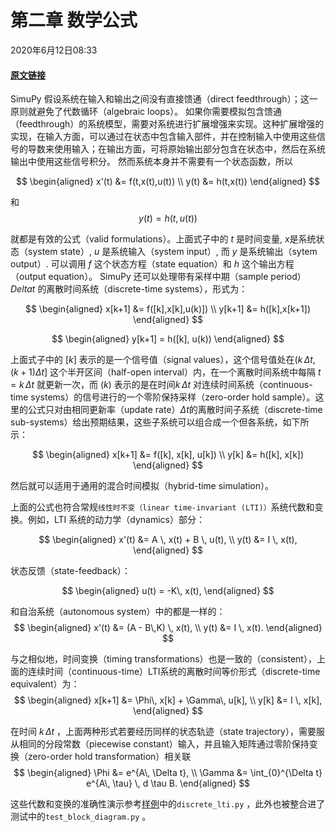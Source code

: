 # 第二章 数学公式

2020年6月12日08:33


#### [原文链接](https://simupy.readthedocs.io/en/latest/math.html) 

SimuPy 假设系统在输入和输出之间没有直接馈通（direct feedthrough）；这一原则就避免了代数循环（algebraic loops）。 如果你需要模拟包含馈通（feedthrough）的系统模型，需要对系统进行扩展增强来实现。这种扩展增强的实现，在输入方面，可以通过在状态中包含输入部件，并在控制输入中使用这些信号的导数来使用输入；在输出方面，可将原始输出部分包含在状态中，然后在系统输出中使用这些信号积分。 然而系统本身并不需要有一个状态函数，所以 

$$
\begin{aligned}
    x'(t) &= f(t,x(t),u(t)) \\
    y(t) &= h(t,x(t))
\end{aligned}
$$

和
$$
    y(t) = h(t,u(t))
$$

就都是有效的公式（valid formulations）。上面式子中的 $t$ 是时间变量, $x$是系统状态（system state）, $u$ 是系统输入（system input）, 而 $y$ 是系统输出（sytem output）. 可以调用 $f$ 这个状态方程（state equation）和 $h$ 这个输出方程（output equation）。
SimuPy 还可以处理带有采样中期（sample period） $Delta t$ 的离散时间系统（discrete-time systems），形式为：

$$
\begin{aligned}
    x[k+1] &= f([k],x[k],u(k)]) \\
    y[k+1] &= h([k],x[k+1])
\end{aligned}
$$

$$
\begin{aligned}
    y[k+1] = h([k], u(k))
\end{aligned}
$$

上面式子中的 $[k]$ 表示的是一个信号值（signal values），这个信号值处在$(k\, \Delta t, (k+1) \Delta t]$ 这个半开区间（half-open interval）内，在一个离散时间系统中每隔 $t=k\, \Delta t$ 就更新一次，而 $(k)$ 表示的是在时间$k \, \Delta t$ 对连续时间系统（continuous-time systems）的信号进行的一个零阶保持采样（zero-order hold sample）。这里的公式只对由相同更新率（update rate）$\Delta t$的离散时间子系统（discrete-time sub-systems）给出预期结果，这些子系统可以组合成一个但各系统，如下所示：

$$
\begin{aligned}
    x[k+1] &= f([k], x[k], u[k]) \\
    y[k] &= h([k], x[k])
\end{aligned}
$$

然后就可以适用于通用的混合时间模拟（hybrid-time simulation）。

上面的公式也符合常规`线性时不变（linear time-invariant (LTI)）`系统代数和变换。例如，LTI 系统的动力学（dynamics）部分：

$$
\begin{aligned}
    x'(t) &= A \, x(t) + B \, u(t), \\
    y(t) &= I \, x(t),
\end{aligned}
$$

状态反馈（state-feedback）：

$$
\begin{aligned}
    u(t) = -K\, x(t),
\end{aligned}
$$

和自治系统（autonomous system）中的都是一样的：
$$
\begin{aligned}
    x'(t) &= (A - B\,K) \, x(t), \\
    y(t) &= I \, x(t).
\end{aligned}
$$

与之相似地，时间变换（timing transformations）也是一致的（consistent），上面的连续时间（continuous-time）LTI系统的离散时间等价形式（discrete-time equivalent）为：
$$
\begin{aligned}
    x[k+1] &= \Phi\, x[k] + \Gamma\, u[k], \\
    y[k] &= I \, x[k],
\end{aligned}
$$

在时间 $k\, \Delta t$ ，上面两种形式若要经历同样的状态轨迹（state trajectory），需要服从相同的分段常数（piecewise constant）输入，并且输入矩阵通过零阶保持变换（zero-order hold transformation）相关联
$$
\begin{aligned}
    \Phi &= e^{A\, \Delta t}, \\
    \Gamma &= \int_{0}^{\Delta t} e^{A\, \tau} \, d \tau B.
\end{aligned}
$$

这些代数和变换的准确性演示参考[样例](https://github.com/simupy/simupy/tree/master/examples)中的`discrete_lti.py` ，此外也被整合进了测试中的`test_block_diagram.py` 。

